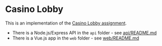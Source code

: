 # Casino Lobby

This is an implementation of the [Casino Lobby assignment](ASSIGNMENT.md).

* There is a Node.js/Express API in the `api` folder - see [api/README.md](api/README.md)
* There is a Vue.js app in the `web` folder - see [web/README.md](api/README.md)
